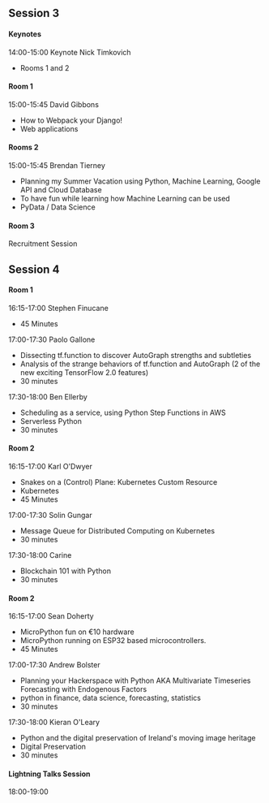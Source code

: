 
## Session 3

#### Keynotes

14:00-15:00 Keynote Nick Timkovich
* Rooms 1 and 2


#### Room 1
15:00-15:45 David Gibbons

* How to Webpack your Django!	
* Web applications


#### Rooms 2
15:00-15:45 Brendan Tierney

* Planning my Summer Vacation using Python, Machine Learning, Google API and Cloud Database
* To have fun while learning how Machine Learning can be used
* PyData / Data Science

#### Room 3

Recruitment Session


## Session 4

#### Room 1

16:15-17:00 Stephen Finucane			

* 45 Minutes

17:00-17:30 Paolo Gallone

* Dissecting tf.function to discover AutoGraph strengths and subtleties	
* Analysis of the strange behaviors of tf.function and AutoGraph (2 of the new exciting TensorFlow 2.0 features)
* 30 minutes

17:30-18:00 Ben Ellerby

* Scheduling as a service, using Python Step Functions in AWS	
* Serverless Python
* 30 minutes

#### Room 2

16:15-17:00 Karl O'Dwyer

* Snakes on a (Control) Plane: Kubernetes Custom Resource
* Kubernetes
* 45 Minutes

17:00-17:30 Solin Gungar

* Message Queue for Distributed Computing on Kubernetes
* 30 minutes

17:30-18:00 Carine 

* Blockchain 101 with Python
* 30 minutes

#### Room 2

16:15-17:00 Sean Doherty

* MicroPython fun on €10 hardware
* MicroPython running on ESP32 based microcontrollers.
* 45 Minutes

17:00-17:30 Andrew Bolster

* Planning your Hackerspace with Python AKA Multivariate Timeseries Forecasting with Endogenous Factors
* python in finance, data science, forecasting, statistics
* 30 minutes

17:30-18:00 Kieran O'Leary

* Python and the digital preservation of Ireland's moving image heritage
* Digital Preservation
* 30 minutes

#### Lightning Talks Session

18:00-19:00



